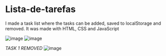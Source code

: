 # Lista-de-tarefas
I made a task list where the tasks can be added, saved to localStorage and removed. It was made with HTML, CSS and JavaScript

![image](https://user-images.githubusercontent.com/86370873/155808445-ff37d6f9-a9b8-4869-90e5-b6e4a59533bc.png)
![image](https://user-images.githubusercontent.com/86370873/155808482-e5c0c3c4-5062-4763-bfab-d03388e6d06d.png)

*TASK 1 REMOVED*
![image](https://user-images.githubusercontent.com/86370873/155808608-4354990b-dcc5-4df2-9e2b-af7c9deb9493.png)
